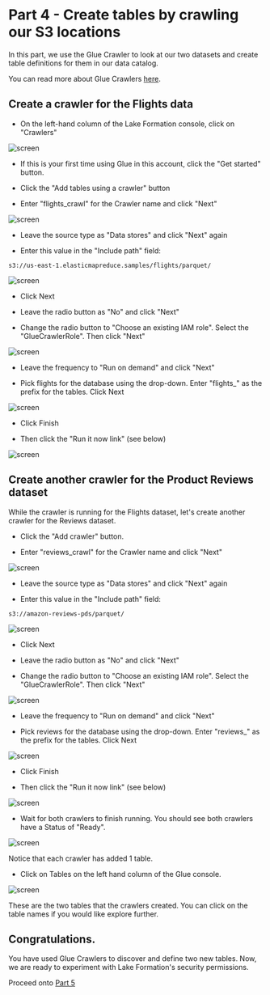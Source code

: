 # Part 4 - Create tables by crawling our S3 locations

In this part, we use the Glue Crawler to look at our two datasets and create table definitions for them in our data catalog.

You can read more about Glue Crawlers [here](https://docs.aws.amazon.com/glue/latest/dg/components-overview.html#crawling-intro).


## Create a crawler for the Flights data

* On the left-hand column of the Lake Formation console, click on "Crawlers"

![screen](images/lf23.png)

* If this is your first time using Glue in this account, click the "Get started" button.

* Click the "Add tables using a crawler" button

* Enter "flights_crawl" for the Crawler name and click "Next"

![screen](images/lf24.png)

* Leave the source type as "Data stores" and click "Next" again

* Enter this value in the "Include path" field:

```
s3://us-east-1.elasticmapreduce.samples/flights/parquet/
```

![screen](images/lf25.png)

* Click Next

* Leave the radio button as "No" and click "Next" 

* Change the radio button to "Choose an existing IAM role".  Select the "GlueCrawlerRole".  Then click "Next"

![screen](images/lf28.png)

* Leave the frequency to "Run on demand" and click "Next"

* Pick flights for the database using the drop-down.  Enter "flights_" as the prefix for the tables.  Click Next


![screen](images/lf29.png)

* Click Finish

* Then click the "Run it now link" (see below)

![screen](images/lf30.png)



## Create another crawler for the Product Reviews dataset

While the crawler is running for the Flights dataset, let's create another crawler for the Reviews dataset.


* Click the "Add crawler" button.

* Enter "reviews_crawl" for the Crawler name and click "Next"

![screen](images/lf31.png)

* Leave the source type as "Data stores" and click "Next" again

* Enter this value in the "Include path" field:

```
s3://amazon-reviews-pds/parquet/
```

![screen](images/lf32.png)

* Click Next

* Leave the radio button as "No" and click "Next" 

* Change the radio button to "Choose an existing IAM role".  Select the "GlueCrawlerRole".  Then click "Next"

![screen](images/lf28.png)

* Leave the frequency to "Run on demand" and click "Next"

* Pick reviews for the database using the drop-down.  Enter "reviews_" as the prefix for the tables.  Click Next


![screen](images/lf33.png)

* Click Finish

* Then click the "Run it now link" (see below)

![screen](images/lf34.png)

* Wait for both crawlers to finish running.  You should see both crawlers have a Status of "Ready".

![screen](images/lf35.png)

Notice that each crawler has added 1 table.

* Click on Tables on the left hand column of the Glue console.  

![screen](images/lf36.png)

These are the two tables that the crawlers created.  You can click on the table names if you would like explore further.



## Congratulations.

You have used Glue Crawlers to discover and define two new tables.  Now, we are ready to experiment with Lake Formation's security permissions.

Proceed onto [Part 5](Part5.md)
